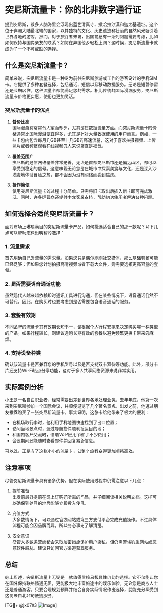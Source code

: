# 突尼斯流量卡：你的北非数字通行证

提到突尼斯，很多人脑海里会浮现出蓝色清真寺、撒哈拉沙漠和迦太基遗址。这个位于非洲大陆最北端的国家，以其独特的文化、历史遗迹和壮丽的自然风光吸引着世界各地的游客。然而，对于旅行者来说，出国前总有一系列问题需要考虑，比如如何保持与国内亲友的联系？如何在异国他乡轻松上网？这时候，突尼斯流量卡就成为了一个不可或缺的选择。

## 什么是突尼斯流量卡？

简单来说，突尼斯流量卡是一种专为前往突尼斯旅游或工作的游客设计的手机SIM卡。它提供了多种套餐选择，包括通话、短信以及移动数据服务。无论是短暂停留还是长期居住，这种流量卡都能满足您的需求。相比传统的国际漫游服务，突尼斯流量卡价格更实惠，使用也更加灵活。

### 突尼斯流量卡的优点

1. **性价比高**  
   国际漫游费常常令人望而却步，尤其是在数据流量方面。而突尼斯流量卡的价格通常比国际漫游便宜得多，尤其是针对大量数据使用的用户而言。例如，一些卡包内包含每月几GB甚至十几GB的高速流量，这对于喜欢拍摄视频、上传照片或者频繁观看在线视频的人来说简直是福音。

2. **覆盖范围广**  
   突尼斯的通信网络覆盖非常完善，无论是首都突尼斯市还是偏远山区，都可以享受到稳定的信号。这意味着无论您是在城市中探索美食与文化，还是深入沙漠腹地体验冒险之旅，都不会因为没有网络而感到焦虑。

3. **操作简便**  
   使用突尼斯流量卡的过程十分简单。只需将旧卡取出后插入新卡即可完成激活。同时，许多运营商还提供中文客服支持，帮助初次使用者解决各种问题。

## 如何选择合适的突尼斯流量卡？

面对市场上琳琅满目的突尼斯流量卡产品，如何挑选适合自己的那一款呢？以下几点可以帮助您做出明智的选择：

### 1. 流量需求  
首先明确自己对流量的需求量。如果您只是偶尔刷刷社交媒体，那么基础套餐可能已经足够；但如果您计划拍摄高清视频或者下载大文件，则需要选择更高容量的套餐。

### 2. 是否需要语音通话功能  
虽然现代人越来越依赖即时通讯工具进行沟通，但在某些情况下，语音通话仍然不可替代。因此，在购买时也要考虑到是否需要包含语音通话的服务。

### 3. 套餐有效期  
不同品牌的流量卡其有效期长短不一，请根据个人行程安排来决定购买哪一种类型的产品。如果行程较长，则建议选购长期有效的套餐以避免频繁更换卡带来的麻烦。

### 4. 支持设备种类  
确认该流量卡是否兼容您的手机型号以及是否支持双卡双待等功能。此外，部分卡片还支持Wi-Fi热点分享功能，这对于多人共享网络资源来说非常实用。

## 实际案例分析

小王是一名自由职业者，经常需要出差到世界各地处理业务。去年年底，他第一次来到突尼斯参加一个国际会议，并顺便游览了几个著名景点。出发之前，他通过朋友推荐购买了一张突尼斯流量卡。事实证明，这张卡给他带来了极大的便利：

- 在机场取行李时，他利用手机地图快速找到了出口位置；
- 访问当地景点时，通过导航软件顺利抵达目的地；
- 和国内客户交流时，借助VoIP应用节省了不少费用；
- 会议期间还能随时查看邮件并回复紧急信息。

可以说，正是有了这张小小的流量卡，让整个旅程变得更加顺畅高效。

## 注意事项

尽管突尼斯流量卡具有诸多优势，但在实际使用过程中仍需注意以下几点：

1. 提前准备  
   出发前最好提前在网上订购好所需的产品，并仔细阅读相关说明文档。这样可以确保到达目的地后能够立即投入使用。

2. 充值方式  
   大多数情况下，可以通过官方网站或第三方支付平台完成充值操作。不过具体流程可能会因品牌而异，所以务必事先了解清楚。

3. 安全意识  
   尽管大多数运营商都会采取加密措施保护用户隐私，但仍需警惕钓鱼网站或恶意软件威胁。建议只访问官方渠道获取服务。

## 总结

综上所述，突尼斯流量卡无疑是一款值得信赖且极具性价比的选择。它不仅能让您在国外保持联络畅通无阻，更能极大地丰富旅途中的娱乐体验。无论您是商务人士还是普通游客，只要合理规划预算并结合自身实际情况作出选择，就能充分享受到这份来自北非的便捷服务。

[TG💪+ @jx0703 ![Image](https://github.com/user-attachments/assets/dbca1d08-cadb-493c-b0ec-ad6f7a83f270)]